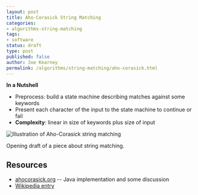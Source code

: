 ```yaml
---
layout: post
title: Aho-Corasick String Matching
categories:
- algorithms-string-matching
tags:
- software
status: draft
type: post
published: false
author: Joe Kearney
permalink: /algorithms/string-matching/aho-corasick.html
---
```


<div class="alert alert-success">
  <p><b>In a Nutshell</b></p>
  <ul>
	<li>Preprocess: build a state machine describing matches against some keywords</li>
	<li>Present each character of the input to the state machine to continue or fail</li>
	<li><b>Complexity</b>: linear in size of keywords plus size of input</li>
  </ul>
</div>

<div class="well">
  <img data-src="holder.js/600x400" alt="Illustration of Aho-Corasick string matching">
</div>

Opening draft of a piece about string matching.

## Resources

* [ahocorasick.org](http://ahocorasick.org/) -- Java implementation and some discussion
* [Wikipedia entry](http://en.wikipedia.org/wiki/Aho%E2%80%93Corasick_string_matching_algorithm)

